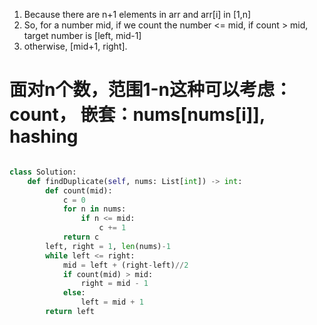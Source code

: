 1. Because there are n+1 elements in arr and arr[i] in [1,n]
2. So, for a number mid, if we count the number <= mid, if count > mid, target number is [left, mid-1]
3. otherwise, [mid+1, right]. 
# 面对n个数，范围1-n这种可以考虑： count， 嵌套：nums[nums[i]], hashing

```python

class Solution:
    def findDuplicate(self, nums: List[int]) -> int:
        def count(mid):
            c = 0
            for n in nums:
                if n <= mid:
                    c += 1
            return c
        left, right = 1, len(nums)-1
        while left <= right:
            mid = left + (right-left)//2
            if count(mid) > mid:
                right = mid - 1
            else:
                left = mid + 1
        return left
```